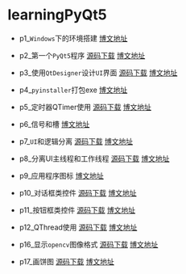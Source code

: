 # learningPyQt5

* p1_`Windows`下的环境搭建  [博文地址](https://xugaoxiang.com/2019/12/04/pyqt5-1-env/)

* p2_第一个`PyQt5`程序  [源码下载](p2_第一个PyQt5程序)  [博文地址](https://xugaoxiang.com/2019/12/04/pyqt5-2-helloworld/)

* p3_使用`QtDesigner`设计`UI`界面  [源码下载](p3_使用QtDesigner设计UI界面)  [博文地址](https://xugaoxiang.com/2019/12/04/pyqt5-3-qtdesigner/)

* p4_`pyinstaller`打包exe  [博文地址](https://xugaoxiang.com/2019/12/04/pyqt5-4-pyinstaller/)

* p5_定时器QTimer使用    [源码下载](p5_定时器QTimer的使用)    [博文地址](https://xugaoxiang.com/2019/12/04/pyqt5-5-qtimer/)

* p6_信号和槽  [博文地址](https://xugaoxiang.com/2019/12/04/pyqt5-6-signal-slot/)

* p7_`UI`和逻辑分离  [源码下载](p7_UI与逻辑分离)  [博文地址](https://xugaoxiang.com/2019/12/04/pyqt5-7-ui-logical/)

* p8_分离UI主线程和工作线程	[源码下载](p8_分离UI主线程和工作线程)  [博文地址](https://xugaoxiang.com/2019/12/04/pyqt5-8-main-sub-thread/)

* p9_应用程序图标    [博文地址](https://xugaoxiang.com/2020/01/07/pyqt5-app-icon/)

* p10_对话框类控件	[源码下载](p10_QDialog)  [博文地址](https://xugaoxiang.com/2020/04/12/pyqt5-10-dialog/)

* p11_按钮框类控件	[源码下载](p11_QAbstractButton)  [博文地址](https://xugaoxiang.com/2020/04/19/pyqt5-11-button/)

* p12_QThread使用	[源码下载](p12_QThread)  [博文地址](https://xugaoxiang.com/2020/04/23/pyqt5-12-qthread/)

* p16_显示`opencv`图像格式    [源码下载](p16_OpenCV)  [博文地址](https://xugaoxiang.com/2021/04/14/pyqt5-16-opencv/)

* p17_画饼图   [源码下载](p17_qtpychart)    [博文地址](https://xugaoxiang.com/2021/08/04/pyqt5-17-pyqtchart/)